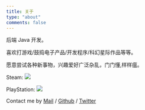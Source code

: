 ```yaml
---
title: 关于
type: "about"
comments: false
---
```


后端 Java 开发。

喜欢打游戏/鼓捣电子产品/开发程序/科幻星际作品等等。

愿意尝试各种新事物，兴趣爱好广泛杂乱，门门懂,样样瘟。

Steam:
[![](https://card.exophase.com/1/1587571.png)](https://www.exophase.com/steam/user/nathan262/)

PlayStation:
[![](https://card.exophase.com/1/1405886.png)](https://www.exophase.com/psn/user/guaguaer/)


Contact me by [Mail](mailto:zguishen@foxmail.com) / [Github](https://github.com/) / [Twitter](https://twitter.com/gangan193)